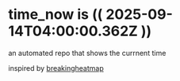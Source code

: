 # time_now is (( 2025-09-14T04:00:00.362Z ))

an automated repo that shows the currnent time

inspired by [breakingheatmap](https://github.com/breakingheatmap/breakingheatmap)